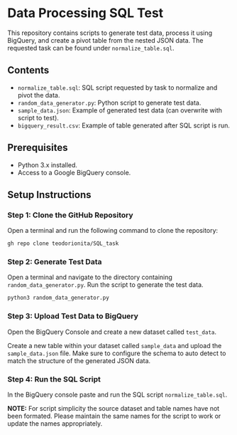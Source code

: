 # Data Processing SQL Test

This repository contains scripts to generate test data, process it using BigQuery, and create a pivot table from the nested JSON data. The requested task can be found under `normalize_table.sql`.

## Contents

- `normalize_table.sql`: SQL script requested by task to normalize and pivot the data.
- `random_data_generator.py`: Python script to generate test data.
- `sample_data.json`: Example of generated test data (can overwrite with script to test).
- `bigquery_result.csv`: Example of table generated after SQL script is run.

## Prerequisites

- Python 3.x installed.
- Access to a Google BigQuery console.

## Setup Instructions

### Step 1: Clone the GitHub Repository

   Open a terminal and run the following command to clone the repository:

   ```bash
   gh repo clone teodorionita/SQL_task
   ```

### Step 2: Generate Test Data

   Open a terminal and navigate to the directory containing `random_data_generator.py`. Run the script to generate the test data.

   ```bash
   python3 random_data_generator.py
   ```

### Step 3: Upload Test Data to BigQuery

Open the BigQuery Console and create a new dataset called `test_data`.

Create a new table within your dataset called `sample_data` and upload the `sample_data.json` file. Make sure to configure the schema to auto detect to match the structure of the generated JSON data.

### Step 4: Run the SQL Script

In the BigQuery console paste and run the SQL script `normalize_table.sql`.


**NOTE:** For script simplicity the source dataset and table names have not been formated. Please maintain the same names for the script to work or update the names appropriately.

